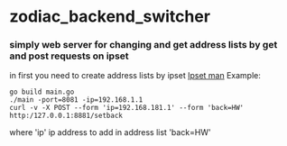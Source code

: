 # zodiac_backend_switcher
### simply web server for changing and get address lists by get and post requests on ipset  
in first you need to create address lists by ipset [Ipset man](https://linux.die.net/man/8/ipset)
Example:
```
go build main.go
./main -port=8081 -ip=192.168.1.1
curl -v -X POST --form 'ip=192.168.181.1' --form 'back=HW' http:/127.0.0.1:8881/setback
```
where 'ip' ip address to add in address list 'back=HW' 
